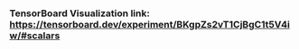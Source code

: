 ### TensorBoard Visualization link: https://tensorboard.dev/experiment/BKgpZs2vT1CjBgC1t5V4iw/#scalars
